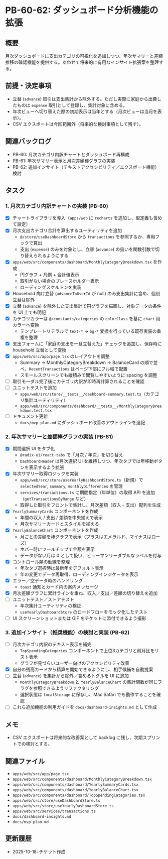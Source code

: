 # PB-60-62: ダッシュボード分析機能の拡張

## 概要
月次ダッシュボードに支出カテゴリの可視化を追加しつつ、年次サマリーと差額推移の確認機能を提供する。あわせて将来的に有用なインサイト拡張案を整理する。

## 前提・決定事項
- 立替 (`advance`) 取引は支出集計から除外する。ただし実際に家庭から出費したものは `expense` 取引として登録し、集計対象に含める。
- 年次ビューへ切り替えた際の初期表示は当年とする（月次ビューは当月を表示）。
- CSV エクスポートは今回範囲外（将来的な検討事項として残す）。

## 関連バックログ
- PB-60: 月次カテゴリ内訳チャートとダッシュボード再構成
- PB-61: 年次サマリー表示と月次差額棒グラフの実装
- PB-62: 追加インサイト（テキストアクセシビリティ／エクスポート機能）検討

## タスク

### 1. 月次カテゴリ内訳チャートの実装 (PB-60)
- [x] チャートライブラリを導入（`apps/web` に `recharts` を追加し、型定義も含めて設定）
- [x] 月次支出カテゴリ合計を算出するユーティリティを追加
  - `@/store/useDashboardStore` から `transactions` を参照するか、専用フックで算出
  - 支出 (`expense`) のみを対象とし、立替 (`advance`) の扱いを関数引数で切り替えられるようにする
- [x] `apps/web/src/components/dashboard/MonthlyCategoryBreakdown.tsx` を作成
  - 円グラフ + 凡例 + 合計値表示
  - 取引がない場合のプレースホルダー表示
  - ローディングスケルトンを実装
- [x] Household 向け立替 (`advanceToUserId` が null) のみ支出集計に含め、個別立替は除外
- [x] 立替 (`advance`) を除外した支出集計で円グラフを描画し、対象データの条件を UI 上でも明記
- [x] カテゴリカラーは `@/constants/categories` の `colorClass` を基に `chart` 用カラーへ変換
  - テンプレートリテラルで `text-*` → `bg-*` 変換を行っている既存実装の重複を整理
- [x] 支出フォームに「家庭の支出を一旦立替えた」チェックを追加し、保存時に household 立替として変換
- [x] `apps/web/src/app/page.tsx` のレイアウトを調整
  - Summary → MonthlyCategoryBreakdown → BalanceCard の順で並べ、`RecentTransactions` はページ下部にフル幅で配置
  - スモールスクリーンでも縦積みで閲覧しやすいように spacing を調整
- [ ] 取引モーダル完了後にカテゴリ内訳が即時再計算されることを確認
- [ ] ユニットテストを追加
  - `apps/web/src/store/__tests__/dashboard-summary.test.ts`（カテゴリ集計ユーティリティ）
  - `apps/web/src/components/dashboard/__tests__/MonthlyCategoryBreakdown.test.tsx`
- [ ] ドキュメント更新
  - `docs/mvp-plan.md` にダッシュボード改善のアウトラインを追記

### 2. 年次サマリーと差額棒グラフの実装 (PB-61)
- [x] 期間選択 UI をタブ化
  - `@radix-ui/react-tabs` で「月次 / 年次」を切り替え
  - `DashboardHeader` は月次選択 UI を維持しつつ、年次タブでは年移動ボタンを表示するよう拡張
- [x] 年次サマリー取得ロジックを実装
  - `apps/web/src/store/useYearlyDashboardStore.ts`（新規）で `selectedYear`, `summary`, `monthlyDifferences` を管理
  - `services/transactions.ts` に期間指定（年単位）の取得 API を追加（`getTransactionsByRange` など）
  - 取得した取引をフロントで集計し、月次差額（収入 - 支出）配列を生成
- [x] `YearlySummaryCards` コンポーネントを作成
  - 年間の収入 / 支出 / 差額を中央揃えで表示
  - 月次サマリーカードとスタイルを揃える
- [x] `YearlyBalanceChart` コンポーネントを作成
  - 月ごとの差額を棒グラフで表示（プラスはエメラルド、マイナスはローズ）
  - ホバー時にツールチップで金額を表示
  - データがない月は 0 として扱い、ヒューマンリーダブルなラベルを付与
- [x] コントロール類の動線を整理
  - 年次タブ選択時は最新年をデフォルト表示
  - 年の変更でデータ再取得、ローディングインジケータを表示
- [x] エラー／空データ時のハンドリング
  - `toast` 通知とカード内の案内メッセージ
- [x] 月次差額グラフに累計ラインを重ね、収入／支出／差額の切り替えを追加
- [ ] ユニットテスト／ストアテスト
  - 年次集計ユーティリティの検証
  - `useYearlyDashboardStore` のロードフローをモック化したテスト
- [ ] UI スクリーンショットまたは GIF をチケットに添付できるよう撮影

### 3. 追加インサイト（推奨機能）の検討と実装 (PB-62)
- [ ] 月次カテゴリ内訳のテキスト表示を補完
  - `TopSpendingCategories` コンポーネントで上位3カテゴリと前月比をリスト表示
  - グラフが見づらいユーザー向けのアクセシビリティ改善
- [x] 自分の残高カードから精算を開始できるようにし、相手候補を自動提案
- [ ] 立替 (`advance`) を集計から除外／含めるトグルを UI に追加
  - `MonthlyCategoryBreakdown` と `YearlyBalanceChart` の集計関数が同じフラグを参照できるようリファクタリング
  - 選択状態は `localStorage` に保存し、Mac Safari でも動作することを確認
- [ ] これら追加機能の利用ガイドを `docs/dashboard-insights.md` として作成

## メモ
- CSV エクスポートは将来的な改善案として backlog に残し、次期スプリントでの検討とする。

## 関連ファイル
- `apps/web/src/app/page.tsx`
- `apps/web/src/components/dashboard/MonthlyCategoryBreakdown.tsx`
- `apps/web/src/components/dashboard/YearlySummaryCards.tsx`
- `apps/web/src/components/dashboard/YearlyBalanceChart.tsx`
- `apps/web/src/components/dashboard/TopSpendingCategories.tsx`
- `apps/web/src/store/useDashboardStore.ts`
- `apps/web/src/store/useYearlyDashboardStore.ts`
- `apps/web/src/services/transactions.ts`
- `docs/dashboard-insights.md`
- `docs/mvp-plan.md`

## 更新履歴
- 2025-10-18: チケット作成
